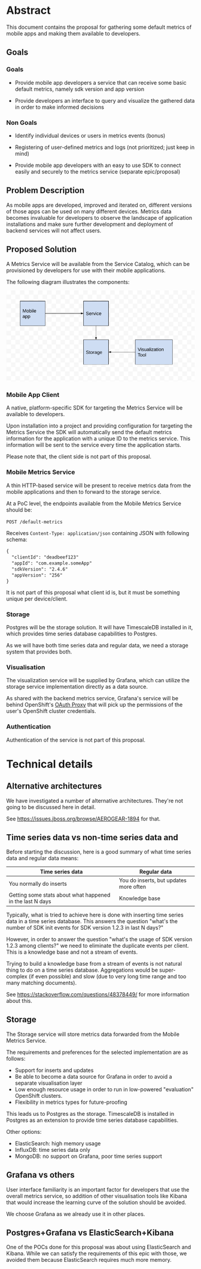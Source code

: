 # Abstract

This document contains the proposal for gathering some default metrics of mobile apps and making them available to developers.

## Goals

### Goals

- Provide mobile app developers a service that can receive some basic default metrics, namely sdk version and app version

- Provide developers an interface to query and visualize the gathered data in order to make informed decisions

### Non Goals

- Identify individual devices or users in metrics events (bonus)

- Registering of user-defined metrics and logs (not prioritized; just keep in mind)

- Provide mobile app developers with an easy to use SDK to connect easily and securely to the metrics service (separate epic/proposal)

## Problem Description

As mobile apps are developed, improved and iterated on, different versions of those apps can be used on many different devices. 
Metrics data becomes invaluable for developers to observe the landscape of application installations and make sure further 
development and deployment of backend services will not affect users.

## Proposed Solution

A Metrics Service will be available from the Service Catalog, which can be provisioned by developers for use with their mobile applications.

The following diagram illustrates the components:

![service diagram](./default-mobile-metrics-system-landscape.png)

### Mobile App Client

A native, platform-specific SDK for targeting the Metrics Service will be available to developers.

Upon installation into a project and providing configuration for targeting the Metrics Service the SDK will automatically 
send the default metrics information for the application with a unique ID to the metrics service.
This information will be sent to the service every time the application starts.  

Please note that, the client side is not part of this proposal.

### Mobile Metrics Service

A thin HTTP-based service will be present to receive metrics data from the mobile applications and then to forward to the storage service.

At a PoC level, the endpoints available from the Mobile Metrics Service should be:

`POST /default-metrics`

Receives `Content-Type: application/json` containing JSON with following schema:
```
{
  "clientId": "deadbeef123"
  "appId": "com.example.someApp"
  "sdkVersion": "2.4.6"
  "appVersion": "256"
}
```

It is not part of this proposal what client id is, but it must be something unique per device/client.

### Storage

Postgres will be the storage solution. It will have TimescaleDB installed in it, which provides time series database capabilities to Postgres.

As we will have both time series data and regular data, we need a storage system that provides both.

### Visualisation

The visualization service will be supplied by Grafana, which can utilize the storage service implementation directly as a data source.

As shared with the backend metrics service, Grafana's service will be behind OpenShift's [OAuth Proxy](https://github.com/openshift/oauth-proxy) 
that will pick up the permissions of the user's OpenShift cluster credentials.

### Authentication

Authentication of the service is not part of this proposal.

# Technical details

## Alternative architectures

We have investigated a number of alternative architectures. They're not going to be discussed here in detail. 

See <https://issues.jboss.org/browse/AEROGEAR-1894> for that. 

## Time series data vs non-time series data and 

Before starting the discussion, here is a good summary of what time series data and regular data means:

| Time series data                                          | Regular data                           |
|-----------------------------------------------------------|----------------------------------------|
| You normally do inserts                                   | You do inserts, but updates more often |
| Getting some stats about what happened in the last N days | Knowledge base                         |

Typically, what is tried to achieve here is done with inserting time series data in a time series database.
This answers the question "what's the number of SDK init events for SDK version 1.2.3 in last N days?"

However, in order to answer the question "what's the usage of SDK version 1.2.3 among clients?" we need to eliminate the duplicate events per client.
This is a knowledge base and not a stream of events.

Trying to build a knowledge base from a stream of events is not natural thing to do on a time series database. Aggregations would be super-complex 
(if even possible) and slow (due to very long time range and too many matching documents).

See <https://stackoverflow.com/questions/48378449/> for more information about this.

## Storage

The Storage service will store metrics data forwarded from the Mobile Metrics Service.

The requirements and preferences for the selected implementation are as follows:

- Support for inserts and updates
- Be able to become a data source for Grafana in order to avoid a separate visualisation layer
- Low enough resource usage in order to run in low-powered "evaluation" OpenShift clusters.
- Flexibility in metrics types for future-proofing

This leads us to Postgres as the storage. TimescaleDB is installed in Postgres as an extension to provide time series database capabilities.

Other options:
- ElasticSearch: high memory usage
- InfluxDB: time series data only
- MongoDB: no support on Grafana, poor time series support

## Grafana vs others

User interface familiarity is an important factor for developers that use the overall metrics service, so addition of other visualisation 
tools like Kibana that would increase the learning curve of the solution should be avoided.

We choose Grafana as we already use it in other places.


## Postgres+Grafana vs ElasticSearch+Kibana

One of the POCs done for this proposal was about using ElasticSearch and Kibana. While we can satisfy the requirements of this epic with those, we avoided them because
 ElasticSearch requires much more memory.